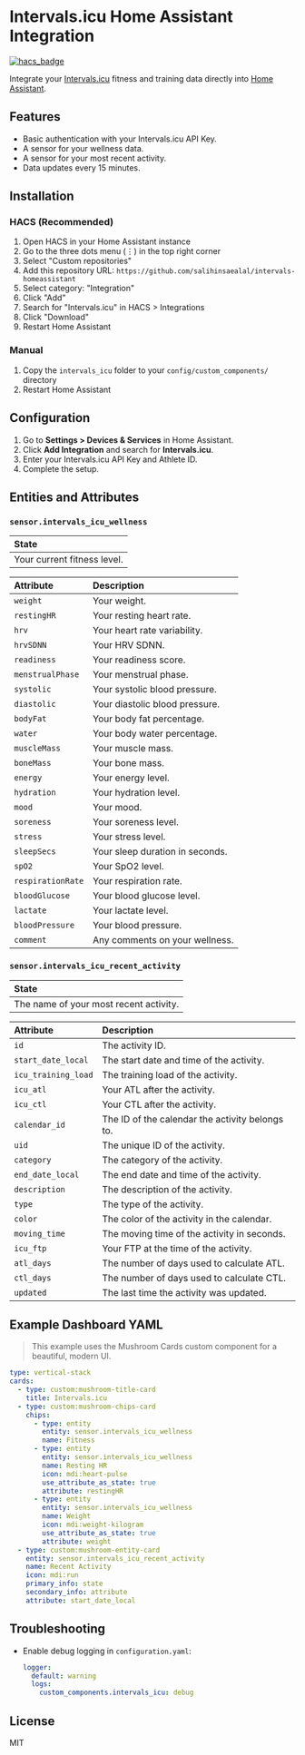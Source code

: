 # Intervals.icu Home Assistant Integration

[![hacs_badge](https://img.shields.io/badge/HACS-Custom-orange.svg)](https://github.com/custom-components/hacs)

Integrate your [Intervals.icu](https://intervals.icu/) fitness and training data directly into [Home Assistant](https://www.home-assistant.io/).

## Features

*   Basic authentication with your Intervals.icu API Key.
*   A sensor for your wellness data.
*   A sensor for your most recent activity.
*   Data updates every 15 minutes.

## Installation

### HACS (Recommended)

1.  Open HACS in your Home Assistant instance
2.  Go to the three dots menu (⋮) in the top right corner
3.  Select "Custom repositories"
4.  Add this repository URL: `https://github.com/salihinsaealal/intervals-homeassistant`
5.  Select category: "Integration"
6.  Click "Add"
7.  Search for "Intervals.icu" in HACS > Integrations
8.  Click "Download"
9.  Restart Home Assistant

### Manual

1.  Copy the `intervals_icu` folder to your `config/custom_components/` directory
2.  Restart Home Assistant

## Configuration

1.  Go to **Settings > Devices & Services** in Home Assistant.
2.  Click **Add Integration** and search for **Intervals.icu**.
3.  Enter your Intervals.icu API Key and Athlete ID.
4.  Complete the setup.

## Entities and Attributes

### `sensor.intervals_icu_wellness`

| State |
| :--- |
| Your current fitness level. |

| Attribute | Description |
| :--- | :--- |
| `weight` | Your weight. |
| `restingHR` | Your resting heart rate. |
| `hrv` | Your heart rate variability. |
| `hrvSDNN` | Your HRV SDNN. |
| `readiness` | Your readiness score. |
| `menstrualPhase` | Your menstrual phase. |
| `systolic` | Your systolic blood pressure. |
| `diastolic` | Your diastolic blood pressure. |
| `bodyFat` | Your body fat percentage. |
| `water` | Your body water percentage. |
| `muscleMass` | Your muscle mass. |
| `boneMass` | Your bone mass. |
| `energy` | Your energy level. |
| `hydration` | Your hydration level. |
| `mood` | Your mood. |
| `soreness` | Your soreness level. |
| `stress` | Your stress level. |
| `sleepSecs` | Your sleep duration in seconds. |
| `spO2` | Your SpO2 level. |
| `respirationRate` | Your respiration rate. |
| `bloodGlucose` | Your blood glucose level. |
| `lactate` | Your lactate level. |
| `bloodPressure` | Your blood pressure. |
| `comment` | Any comments on your wellness. |

### `sensor.intervals_icu_recent_activity`

| State |
| :--- |
| The name of your most recent activity. |

| Attribute | Description |
| :--- | :--- |
| `id` | The activity ID. |
| `start_date_local` | The start date and time of the activity. |
| `icu_training_load` | The training load of the activity. |
| `icu_atl` | Your ATL after the activity. |
| `icu_ctl` | Your CTL after the activity. |
| `calendar_id` | The ID of the calendar the activity belongs to. |
| `uid` | The unique ID of the activity. |
| `category` | The category of the activity. |
| `end_date_local` | The end date and time of the activity. |
| `description` | The description of the activity. |
| `type` | The type of the activity. |
| `color` | The color of the activity in the calendar. |
| `moving_time` | The moving time of the activity in seconds. |
| `icu_ftp` | Your FTP at the time of the activity. |
| `atl_days` | The number of days used to calculate ATL. |
| `ctl_days` | The number of days used to calculate CTL. |
| `updated` | The last time the activity was updated. |

## Example Dashboard YAML

> This example uses the Mushroom Cards custom component for a beautiful, modern UI.

```yaml
type: vertical-stack
cards:
  - type: custom:mushroom-title-card
    title: Intervals.icu
  - type: custom:mushroom-chips-card
    chips:
      - type: entity
        entity: sensor.intervals_icu_wellness
        name: Fitness
      - type: entity
        entity: sensor.intervals_icu_wellness
        name: Resting HR
        icon: mdi:heart-pulse
        use_attribute_as_state: true
        attribute: restingHR
      - type: entity
        entity: sensor.intervals_icu_wellness
        name: Weight
        icon: mdi:weight-kilogram
        use_attribute_as_state: true
        attribute: weight
  - type: custom:mushroom-entity-card
    entity: sensor.intervals_icu_recent_activity
    name: Recent Activity
    icon: mdi:run
    primary_info: state
    secondary_info: attribute
    attribute: start_date_local
```

## Troubleshooting

*   Enable debug logging in `configuration.yaml`:
    ```yaml
    logger:
      default: warning
      logs:
        custom_components.intervals_icu: debug
    ```

## License

MIT
